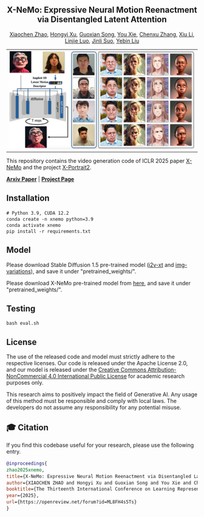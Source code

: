 <!-- # magic-edit.github.io -->

<p align="center">

  <h2 align="center">X-NeMo: Expressive Neural Motion Reenactment via Disentangled Latent Attention</h2>
  <p align="center">
                <a href="https://xiaochen-zhao.netlify.app/">Xiaochen Zhao</a>,
                <a href="https://hongyixu37.github.io/homepage/">Hongyi Xu</a>,
                <a href="https://guoxiansong.github.io/homepage/index.html">Guoxian Song</a>,
                <a href="https://scholar.google.com/citations?user=FV0eXhQAAAAJ&hl=en">You Xie</a>,
                <a href="https://zhangchenxu528.github.io/">Chenxu Zhang</a>,
                <a href="https://lixiulive.com/">Xiu Li</a>,
                <a href="http://linjieluo.com/">Linjie Luo</a>,
                <a href="https://scholar.google.com/citations?user=e4lel8QAAAAJ&hl=zh-CN">Jinli Suo</a>,
                <a href="http://www.liuyebin.com/">Yebin Liu</a>
    <!-- <br>
        <a href="https://arxiv.org/abs/2403.15931"><img src='https://img.shields.io/badge/arXiv-X--Portrait-red' alt='Paper PDF'></a>
        <a href='https://byteaigc.github.io/x-portrait/'><img src='https://img.shields.io/badge/Project_Page-X--Portrait-green' alt='Project Page'></a>
        <a href='https://youtu.be/VGxt5XghRdw'>
        <img src='https://img.shields.io/badge/YouTube-X--Portrait-rgb(255, 0, 0)' alt='Youtube'></a>
    <br> -->
  </p>
  
  <table align="center">
    <tr>
    <td>
      <img src="teaser.png" style="width: 100%;">
    </td>
    </tr>
  </table>
</p>

This repository contains the video generation code of ICLR 2025 paper [X-NeMo](https://openreview.net/pdf?id=ML8FH4s5Ts) and the project [X-Portrait2](https://byteaigc.github.io/X-Portrait2/).

[**Arxiv Paper**](https://openreview.net/pdf?id=ML8FH4s5Ts) | [**Project Page**](https://byteaigc.github.io/X-Portrait2/)

## Installation
```shell
# Python 3.9, CUDA 12.2
conda create -n xnemo python=3.9
conda activate xnemo
pip install -r requirements.txt
```

## Model
Please download Stable Diffusion 1.5 pre-trained model ([i2v-xt](https://huggingface.co/stabilityai/stable-video-diffusion-img2vid-xt) and [img-variations](https://huggingface.co/lambdalabs/sd-image-variations-diffusers)), and save it under "pretrained_weights/".

Please download X-NeMo pre-trained model from [here](https://drive.google.com/drive/folders/1RdjBYYbstO7SOchDg7oimoAwu03g_-mI?usp=sharing), and save it under "pretrained_weights/".

## Testing
```shell
bash eval.sh
```

## License
The use of the released code and model must strictly adhere to the respective licenses. Our code is released under the Apache License 2.0, and our model is released under the [Creative Commons Attribution-NonCommercial 4.0 International Public License](https://huggingface.co/ByteDance/InfiniteYou/blob/main/LICENSE) for academic research purposes only. 

This research aims to positively impact the field of Generative AI. Any usage of this method must be responsible and comply with local laws. The developers do not assume any responsibility for any potential misuse.

## 🎓 Citation
If you find this codebase useful for your research, please use the following entry.
```BibTeX
@inproceedings{
zhao2025xnemo,
title={X-NeMo: Expressive Neural Motion Reenactment via Disentangled Latent Attention},
author={XIAOCHEN ZHAO and Hongyi Xu and Guoxian Song and You Xie and Chenxu Zhang and Xiu Li and Linjie Luo and Jinli Suo and Yebin Liu},
booktitle={The Thirteenth International Conference on Learning Representations},
year={2025},
url={https://openreview.net/forum?id=ML8FH4s5Ts}
}
```